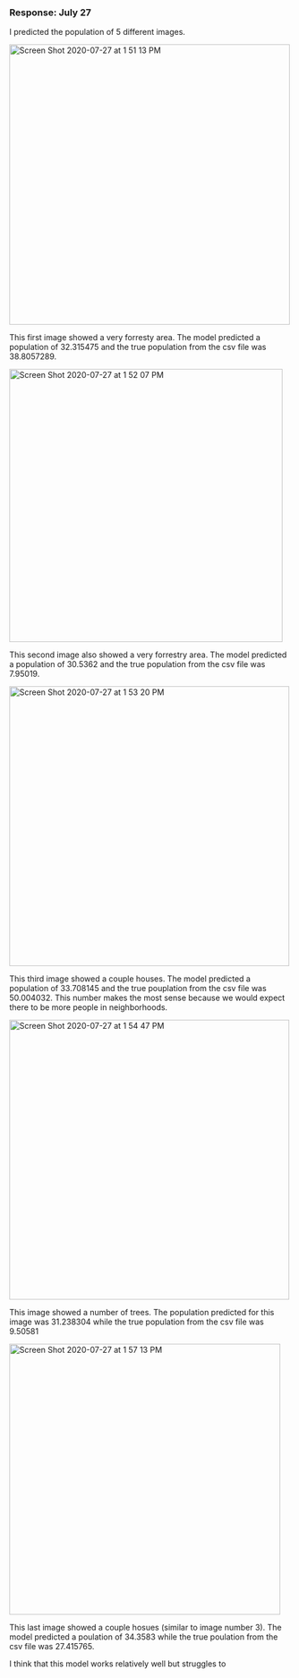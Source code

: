 ### Response: July 27

I predicted the population of 5 different images. 

<img width="501" alt="Screen Shot 2020-07-27 at 1 51 13 PM" src="https://user-images.githubusercontent.com/60228365/88575653-3aa37100-d012-11ea-9a40-901c0ef4ec73.png">

This first image showed a very forresty area. The model predicted a population of 32.315475 and the true population from the csv file was 38.8057289. 


<img width="488" alt="Screen Shot 2020-07-27 at 1 52 07 PM" src="https://user-images.githubusercontent.com/60228365/88575667-3f682500-d012-11ea-87ac-ab3545db46fa.png">

This second image also showed a very forrestry area. The model predicted a population of 30.5362 and the true population from the csv file was 7.95019.


<img width="500" alt="Screen Shot 2020-07-27 at 1 53 20 PM" src="https://user-images.githubusercontent.com/60228365/88575674-42fbac00-d012-11ea-9a0a-89603e300e3c.png">

This third image showed a couple houses. The model predicted a population of 33.708145 and the true pouplation from the csv file was 50.004032. This number makes the most sense because we would expect there to be more people in neighborhoods.

<img width="500" alt="Screen Shot 2020-07-27 at 1 54 47 PM" src="https://user-images.githubusercontent.com/60228365/88575686-45f69c80-d012-11ea-84c2-77f22e75069a.png">

This image showed a number of trees. The population predicted for this image was 31.238304 while the true population from the csv file was 9.50581

<img width="484" alt="Screen Shot 2020-07-27 at 1 57 13 PM" src="https://user-images.githubusercontent.com/60228365/88575699-4858f680-d012-11ea-8200-8d005d118d1e.png">

This last image showed a couple hosues (similar to image number 3). The model predicted a poulation of 34.3583 while the true poulation from the csv file was 27.415765. 

I think that this model works relatively well but struggles to   
